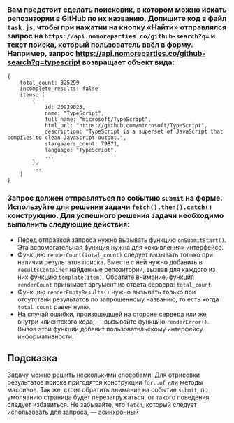 ### Вам предстоит сделать поисковик, в котором можно искать репозитории в GitHub по их названию. Допишите код в файл `task.js`, чтобы при нажатии на кнопку «Найти» отправлялся запрос на `https://api.nomoreparties.co/github-search?q=` и текст поиска, который пользователь ввёл в форму. Например, запрос https://api.nomoreparties.co/github-search?q=typescript возвращает объект вида:

```
{
    total_count: 325299
    incomplete_results: false
    items: [
        {
            id: 20929025,
            name: "TypeScript",
            full_name: "microsoft/TypeScript",
            html_url: "https://github.com/microsoft/TypeScript",
            description: "TypeScript is a superset of JavaScript that compiles to clean JavaScript output.",
            stargazers_count: 79871,
            language: "TypeScript",
            ...
        },
        ...
    ]
} 
```

### Запрос должен отправляться по событию `submit` на форме. Используйте для решения задачи `fetch().then().catch()` конструкцию. Для успешного решения задачи необходимо выполнить следующие действия:

 - Перед отправкой запроса нужно вызывать функцию `onSubmitStart()`. Эта вспомогательная функция нужна для «оживления» интерфейса.
 - Функцию `renderCount(total_count)` следует вызывать только при наличии результатов поиска. Вместе с ней нужно добавить в `resultsContainer` найденные репозитории, вызвав для каждого из них функцию `template(item)`. Обратите внимание, функция `renderCount` принимает аргумент из ответа сервера: `total_count`.
 - Функцию `renderEmptyResults()` нужно вызывать только при отсутствии результатов по запрошенному названию, то есть когда `total_count` равен нулю.
- На случай ошибки, произошедшей на стороне сервера или же внутри клиентского кода, — вызывайте функцию `renderError()`. Вызов этой функции добавит пользовательскому интерфейсу информативности.

## Подсказка
Задачу можно решить несколькими способами. Для отрисовки результатов поиска пригодятся конструкции `for..of` или методы массивов. Так же, стоит обратить внимание на событие `submit`, по умолчанию страница будет перезагружаться, от такого поведения следует избавиться. Не забывайте, что `fetch`, который следует использовать для запроса, — асинхронный